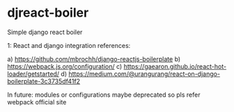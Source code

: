 # djreact-boiler
Simple django react  boiler

1: React and django integration references:

a) https://github.com/mbrochh/django-reactjs-boilerplate
b) https://webpack.js.org/configuration/
c) https://gaearon.github.io/react-hot-loader/getstarted/
d) https://medium.com/@urangurang/react-on-django-boilerplate-3c3735df41f2

In future: modules or configurations maybe deprecated so pls refer webpack official site
